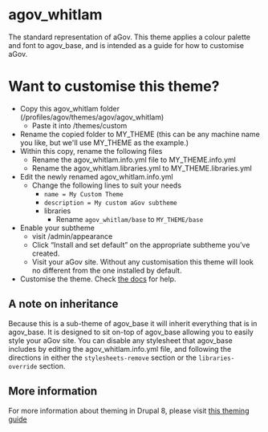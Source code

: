 # agov_whitlam

The standard representation of aGov. This theme applies a colour palette and font to agov_base, 
and is intended as a guide for how to customise aGov.

# Want to customise this theme?

* Copy this agov_whitlam folder (/profiles/agov/themes/agov/agov_whitlam)
  * Paste it into /themes/custom
* Rename the copied folder to MY_THEME (this can be any machine name you like, but we'll use MY_THEME as the example.)
* Within this copy, rename the following files
  * Rename the agov_whitlam.info.yml file to MY_THEME.info.yml
  * Rename the agov_whitlam.libraries.yml to MY_THEME.libraries.yml
* Edit the newly renamed agov_whitlam.info.yml
  * Change the following lines to suit your needs
    * `name = My Custom Theme`
    * `description = My custom aGov subtheme`
    * libraries 
      * Rename `agov_whitlam/base` to `MY_THEME/base`
* Enable your subtheme
  * visit /admin/appearance
  * Click “Install and set default” on the appropriate subtheme you’ve created.
  * Visit your aGov site. Without any customisation this theme will look no different from the one installed by default.
* Customise the theme. Check [the docs](https://github.com/previousnext/agov/blob/8.x-1.x/agov/docs/theming.md) for help.

## A note on inheritance

Because this is a sub-theme of agov_base it will inherit everything that is in agov_base.
It is designed to sit on-top of agov_base allowing you to easily style your aGov site.
You can disable any stylesheet that agov_base includes by editing the agov_whitlam.info.yml file,
 and following the directions in either the `stylesheets-remove` section or the `libraries-override` section.

## More information

For more information about theming in Drupal 8, please visit [this theming guide](https://www.drupal.org/theme-guide/8)

